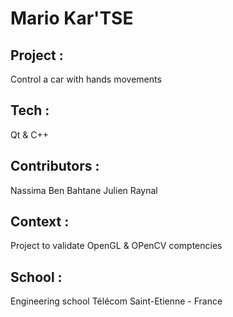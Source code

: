# Mario Kar'TSE

## Project :
Control a car with hands movements

## Tech :
Qt & C++

## Contributors :
Nassima Ben Bahtane
Julien Raynal

## Context :
Project to validate OpenGL & OPenCV comptencies

## School :
Engineering school Télécom Saint-Etienne - France
